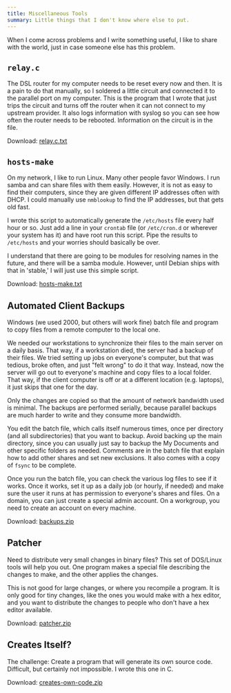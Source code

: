```yaml
---
title: Miscellaneous Tools
summary: Little things that I don't know where else to put.
---
```


When I come across problems and I write something useful, I like to share
with the world, just in case someone else has this problem.


`relay.c`
---------

The DSL router for my computer needs to be reset every now and then.  It is a pain to do that manually, so I soldered a little circuit and connected it to the parallel port on my computer.  This is the program that I wrote that just trips the circuit and turns off the router when it can not connect to my upstream provider.  It also logs information with syslog so you can see how often the router needs to be rebooted.  Information on the circuit is in the file.

Download: [relay.c.txt](relay.c.txt)


`hosts-make`
------------

On my network, I like to run Linux.  Many other people favor Windows.  I run samba and can share files with them easily.  However, it is not as easy to find their computers, since they are given different IP addresses often with DHCP.  I could manually use `nmblookup` to find the IP addresses, but that gets old fast.

I wrote this script to automatically generate the `/etc/hosts` file every half hour or so.  Just add a line in your `crontab` file (or `/etc/cron.d` or wherever your system has it) and have root run this script.  Pipe the results to `/etc/hosts` and your worries should basically be over.

I understand that there are going to be modules for resolving names in the future, and there will be a samba module.  However, until Debian ships with that in 'stable,' I will just use this simple script.

Download: [hosts-make.txt](hosts-make.txt)


Automated Client Backups
------------------------

Windows (we used 2000, but others will work fine) batch file and program to copy files from a remote computer to the local one.

We needed our workstations to synchronize their files to the main server on a daily basis.  That way, if a workstation died, the server had a backup of their files.  We tried setting up jobs on everyone's computer, but that was tedious, broke often, and just "felt wrong" to do it that way.  Instead, now the server will go out to everyone's machine and copy files to a local folder.  That way, if the client computer is off or at a different location (e.g. laptops), it just skips that one for the day.

Only the changes are copied so that the amount of network bandwidth used is minimal.  The backups are performed serially, because parallel backups are much harder to write and they consume more bandwidth.

You edit the batch file, which calls itself numerous times, once per directory (and all subdirectories) that you want to backup.  Avoid backing up the main directory, since you can usually just say to backup the My Documents and other specific folders as needed.  Comments are in the batch file that explain how to add other shares and set new exclusions.  It also comes with a copy of `fsync` to be complete.

Once you run the batch file, you can check the various log files to see if it works.  Once it works, set it up as a daily job (or hourly, if needed) and make sure the user it runs at has permission to everyone's shares and files.  On a domain, you can just create a special admin account.  On a workgroup, you need to create an account on every machine.

Download: [backups.zip](backups.zip)


Patcher
-------

Need to distribute very small changes in binary files?  This set of DOS/Linux tools will help you out.  One program makes a special file describing the changes to make, and the other applies the changes.

This is not good for large changes, or where you recompile a program.  It is only good for tiny changes, like the ones you would make with a hex editor, and you want to distribute the changes to people who don't have a hex editor available.

Download: [patcher.zip](patcher.zip)


Creates Itself?
---------------

The challenge:  Create a program that will generate its own source code.  Difficult, but certainly not impossible.  I wrote this one in C.

Download: [creates-own-code.zip](creates-own-code.zip)
